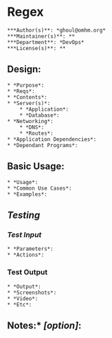 # **Regex**
	***Author(s)**: *ghoul@omhm.org*
	***Maintainer(s)**: **
	***Department**: *DevOps*
	***License(s)**: **

## **Design**:
	* *Purpose*:
	* *Reqs*: 
	* *Contents*:
	* *Server(s)*:
		* *Application*:
		* *Database*:
	* *Networking*:
		* *DNS*: 
		* *Routes*: 
	* *Application Dependencies*:
	* *Dependant Programs*:

## **Basic Usage**:
	* *Usage*:
	* *Common Use Cases*:
	* *Examples*:

## *Testing*
### *Test Input*
	* *Parameters*:
	* *Actions*:

### Test Output
	* *Output*:
	* *Screenshots*:
	* *Video*:
	* *Etc*:

## Notes:* *[option]*: 